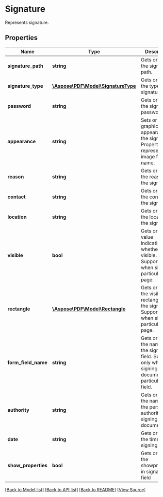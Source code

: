﻿# Signature
Represents signature.

## Properties
Name | Type | Description | Notes
------------ | ------------- | ------------- | -------------
**signature_path** | **string** | Gets or sets the signature path. | 
**signature_type** | [**\Aspose\PDF\Model\SignatureType**](SignatureType.md) | Gets or sets the type of the signature. | 
**password** | **string** | Gets or sets the signature password. | [optional]
**appearance** | **string** | Sets or gets a graphic appearance for the signature. Property value represents an image file name. | [optional]
**reason** | **string** | Gets or sets the reason of the signature. | [optional]
**contact** | **string** | Gets or sets the contact of the signature. | [optional]
**location** | **string** | Gets or sets the location of the signature. | [optional]
**visible** | **bool** | Gets or sets a value indicating whether this is visible. Supports only when signing particular page. | 
**rectangle** | [**\Aspose\PDF\Model\Rectangle**](Rectangle.md) | Gets or sets the visible rectangle of the signature. Supports only when signing particular page. | [optional]
**form_field_name** | **string** | Gets or sets the name of the signature field. Supports only when signing document with particular form field. | [optional]
**authority** | **string** | Gets or sets the name of the person or authority signing the document.. | [optional]
**date** | **string** | Gets or sets the time of signing. | [optional]
**show_properties** | **bool** | Gets or sets the showproperties in signature field | 

[[Back to Model list]](../README.md#documentation-for-models) [[Back to API list]](../README.md#documentation-for-api-endpoints) [[Back to README]](../README.md) [[View Source]](../src/Aspose/PDF/Model/Signature.php)

